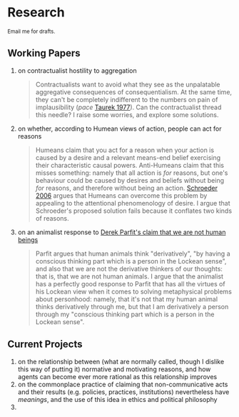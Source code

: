 # Research

<small>Email me for drafts.</small>

## Working Papers

1. on contractualist hostility to aggregation
    > Contractualists want to avoid what they see as the unpalatable aggregative consequences of consequentialism. At the same time, they can't be completely indifferent to the numbers on pain of implausibility (*pace* [Taurek 1977](https://www.jstor.org/stable/2264945)). Can the contractualist thread this needle? I raise some worries, and explore some solutions.

2. on whether, according to Humean views of action, people can act for reasons
    > Humeans claim that you act for a reason when your action is caused by a desire and a relevant means-end belief exercising their characteristic causal powers. Anti-Humeans claim that this misses something: namely that all action is *for* reasons, but one's behaviour could be caused by desires and beliefs without being *for* reasons, and therefore without being an action. [Schroeder 2006](https://oxford.universitypressscholarship.com/view/10.1093/acprof:oso/9780199299508.001.0001/acprof-9780199299508) argues that Humeans can overcome this problem by appealing to the attentional phenomenology of desire. I argue that Schroeder's proposed solution fails because it conflates two kinds of reasons.

3. on an animalist response to [Derek Parfit's claim that we are not human beings](https://www.cambridge.org/core/journals/philosophy/article/we-are-not-human-beings1/D9289B6416C760FFBF81544ED9B57E5E)
    > Parfit argues that human animals think "derivatively", "by having a conscious thinking part which is a person in the Lockean sense", and also that we are not the derivative thinkers of our thoughts: that is, that we are not human animals. I argue that the animalist has a perfectly good response to Parfit that has all the virtues of his Lockean view when it comes to solving metaphysical problems about personhood: namely, that it's not that my human animal thinks derivatively through me, but that I am derivatively a person through my "conscious thinking part which is a person in the Lockean sense". 

## Current Projects

1. on the relationship between (what are normally called, though I dislike this way of putting it) normative and motivating reasons, and how agents can become ever more rational as this relationship improves
2. on the commonplace practice of claiming that non-communicative acts and their results (e.g. policies, practices, institutions) nevertheless have *meanings*, and the use of this idea in ethics and political philosophy
3. 